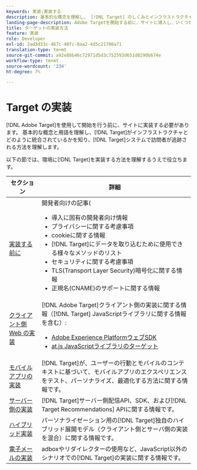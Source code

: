 ```yaml
---
keywords: 実装;実装する
description: 基本的な概念を理解し、 [!DNL Target] のしくみとインフラストラクチャとの統合を理解し、訪問者の追跡方法を理解します。
landing-page-description: Adobe Targetを開始する前に、サイトに導入し、いくつかの基本的な概念と用語を理解し、 [!DNL Target] の仕組みを理解する必要があります。
title: ターゲットの実装方法
feature: 実装
role: Developer
exl-id: 2ad3d33c-467c-48fc-8aa2-4d5c21708a71
translation-type: tm+mt
source-git-commit: a92e88b46c72971d5d3c752593d651d8290b674e
workflow-type: tm+mt
source-wordcount: '234'
ht-degree: 7%

---
```


# Target の実装

[!DNL Adobe Target]を使用して開始を行う前に、サイトに実装する必要があります。 基本的な概念と用語を理解し、[!DNL Target]がインフラストラクチャとどのように統合されているかを知り、[!DNL Target]システムで訪問者が追跡される方法を理解します。

以下の節では、環境に[!DNL Target]を実装する方法を理解するうえで役立ちます。

| セクション | 詳細 |
| --- | --- |
| [実装する前に](c-considerations-before-you-implement-target/considerations-before-you-implement-target.md) | 開発者向けの記事(<ul><li>導入に固有の開発者向け情報</li><li>プライバシーに関する考慮事項</li><li>cookieに関する情報<li>[!DNL Target]にデータを取り込むために使用できる様々なメソッドのリスト</li><li>セキュリティに関する考慮事項</li><li>TLS(Transport Layer Security)暗号化に関する情報</li><li>正規名(CNAME)のサポートに関する情報</li></ul> |
| [クライアント側 Web の実装](/help/c-implementing-target/c-implementing-target-for-client-side-web/implement-target-for-client-side-web.md) | [!DNL Adobe Target]クライアント側の実装に関する情報（[!DNL Target] JavaScriptライブラリに関する情報を含む）:<ul><li>[Adobe Experience PlatformウェブSDK](/help/c-implementing-target/c-implementing-target-for-client-side-web/aep-web-sdk.md)</li><li>[at.js JavaScriptライブラリのターゲット](/help/c-implementing-target/c-implementing-target-for-client-side-web/c-how-atjs-works/how-atjs-works.md)</li></ul> |
| [モバイルアプリの実装](/help/c-target-mobile-app/target-mobile-app.md) | [!DNL Target]が、ユーザーの行動とモバイルのコンテキストに基づいて、モバイルアプリのエクスペリエンスをテスト、パーソナライズ、最適化する方法に関する情報です。 |
| [サーバー側の実装](/help/c-implementing-target/c-api-and-sdk-overview/api-and-sdk-overview.md) | [!DNL Target]サーバー側配信API、SDK、および[!DNL Target Recommendations] APIに関する情報です。 |
| [ハイブリッド実装](/help/c-implementing-target/hybrid-implementation.md) | パーソナライゼーション用の[!DNL Target]独自のハイブリッド展開モデル（クライアント側とサーバ側の実装を混合）に関する情報です。 |
| [電子メールの実装](c-non-javascript-based-implementation/non-javascript-based-implementation.md) | adboxやリダイレクターの使用など、JavaScript以外のシナリオでの[!DNL Target]の実装に関する情報です。 |
